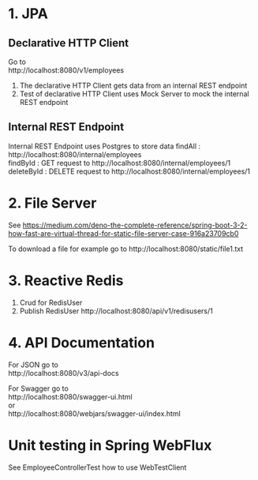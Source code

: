 # 1. JPA
## Declarative HTTP Client
Go to  
http://localhost:8080/v1/employees
1. The declarative HTTP Client gets data from an internal REST endpoint  
2. Test of declarative HTTP Client uses Mock Server to mock the internal REST endpoint

## Internal REST Endpoint
Internal REST Endpoint uses Postgres to store data
findAll : http://localhost:8080/internal/employees  
findById : GET request to http://localhost:8080/internal/employees/1  
deleteById : DELETE request to http://localhost:8080/internal/employees/1

# 2. File Server
See https://medium.com/deno-the-complete-reference/spring-boot-3-2-how-fast-are-virtual-thread-for-static-file-server-case-916a23709cb0  

To download a file for example go to
http://localhost:8080/static/file1.txt

# 3. Reactive Redis
1. Crud for RedisUser
2. Publish RedisUser
   http://localhost:8080/api/v1/redisusers/1

# 4. API Documentation
For JSON go to  
http://localhost:8080/v3/api-docs

For Swagger go to  
http://localhost:8080/swagger-ui.html   
or  
http://localhost:8080/webjars/swagger-ui/index.html

# Unit testing in Spring WebFlux  
See EmployeeControllerTest how to use WebTestClient

